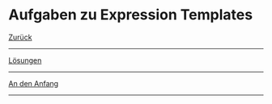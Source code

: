 # Aufgaben zu Expression Templates

[Zurück](Exercises.md)

---

[Lösungen](Exercises_08_ExpressionTemplates.cpp)

---

[An den Anfang](#Aufgaben-zu-Expression-Templates)

---
